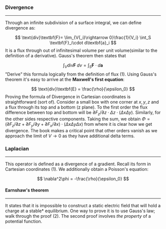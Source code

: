 ### Divergence
---
Through an infinite subdivision of a surface integral, we can define divergence as:

$$
\text{div}\textbf{F}= \lim_{V{_i}\rightarrow 0}\frac{1}{V_i} \int_S \textbf{F}_i\cdot d\textbf{a}_i
$$
It is a flux through out of infinitesimal volume per unit volume(similar to the definition of a derivative). Gauss's theorem then states that

$$
\int_V \text{div}\textbf{F}\; dv = \int_S \textbf{F} \cdot d\textbf{a}
$$
"Derive" this formula logically from the definition of flux (1). Using Gauss's theorem it's easy to arrive at the **Maxwell's first equation**: 

$$
\text{div}\textbf{E} = \frac{\rho}{\epsilon_0}
$$
Proving the formula of Divergence in Cartesian coordinates is straightforward (sort of). Consider a small box with one corner at $x,y,z$ and a flux through its top and a bottom (z plane). To the first order the flux difference between top and bottom will be $\partial F_z/\partial z \cdot \Delta z \cdot (\Delta x \Delta y)$. Similarly, for the other sides respective components. Taking the sum, we obtain $\Phi = (\partial F_z/\partial z + \partial F_y/\partial y + \partial F_x/\partial x) \cdot (\Delta x \Delta y \Delta x)$ from where it is clear how we get divergence.
The book makes a critical point that other orders vanish as we approach the limit of $V\rightarrow 0$ as they have additional delta terms.
### Laplacian 
---
This operator is defined as a divergence of a gradient. Recall its form in Cartesian coordinates (1). We additionally obtain a Poisson's equation: 

$$
\nabla^2\phi = -\frac{\rho}{\epsilon_0}
$$

#### Earnshaw's theorem 
---
It states that it is impossible to construct a static electric field that will hold a charge at a stable* equilibrium. One way to prove it is to use Gauss's law; walk through the proof (2). The second proof involves *the property* of a potential function.




